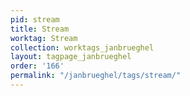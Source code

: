 ```yaml
---
pid: stream
title: Stream
worktag: Stream
collection: worktags_janbrueghel
layout: tagpage_janbrueghel
order: '166'
permalink: "/janbrueghel/tags/stream/"
---
```

